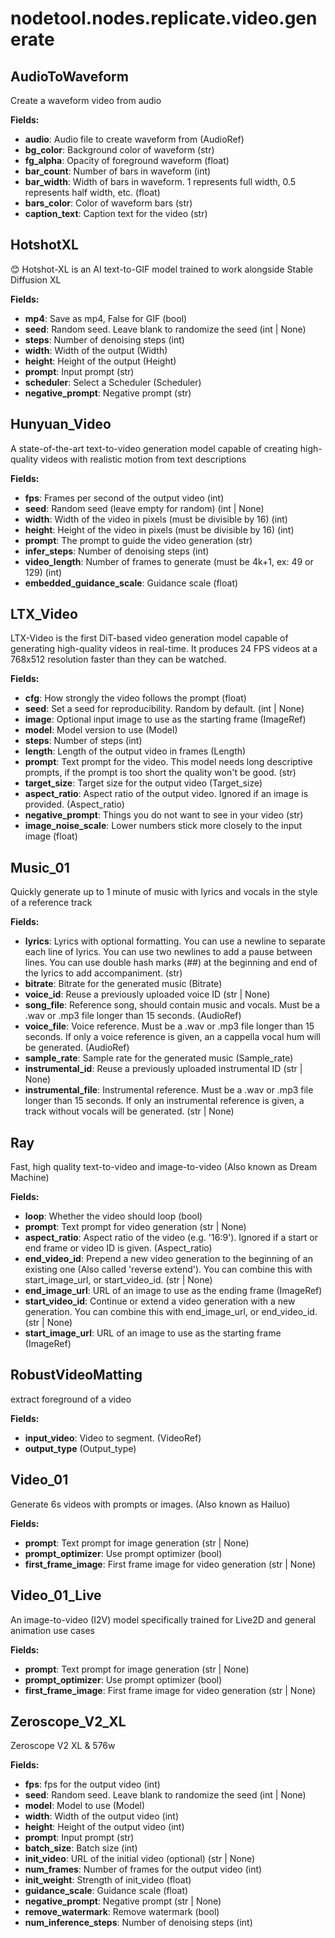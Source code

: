 # nodetool.nodes.replicate.video.generate

## AudioToWaveform

Create a waveform video from audio

**Fields:**
- **audio**: Audio file to create waveform from (AudioRef)
- **bg_color**: Background color of waveform (str)
- **fg_alpha**: Opacity of foreground waveform (float)
- **bar_count**: Number of bars in waveform (int)
- **bar_width**: Width of bars in waveform. 1 represents full width, 0.5 represents half width, etc. (float)
- **bars_color**: Color of waveform bars (str)
- **caption_text**: Caption text for the video (str)


## HotshotXL

😊 Hotshot-XL is an AI text-to-GIF model trained to work alongside Stable Diffusion XL

**Fields:**
- **mp4**: Save as mp4, False for GIF (bool)
- **seed**: Random seed. Leave blank to randomize the seed (int | None)
- **steps**: Number of denoising steps (int)
- **width**: Width of the output (Width)
- **height**: Height of the output (Height)
- **prompt**: Input prompt (str)
- **scheduler**: Select a Scheduler (Scheduler)
- **negative_prompt**: Negative prompt (str)


## Hunyuan_Video

A state-of-the-art text-to-video generation model capable of creating high-quality videos with realistic motion from text descriptions

**Fields:**
- **fps**: Frames per second of the output video (int)
- **seed**: Random seed (leave empty for random) (int | None)
- **width**: Width of the video in pixels (must be divisible by 16) (int)
- **height**: Height of the video in pixels (must be divisible by 16) (int)
- **prompt**: The prompt to guide the video generation (str)
- **infer_steps**: Number of denoising steps (int)
- **video_length**: Number of frames to generate (must be 4k+1, ex: 49 or 129) (int)
- **embedded_guidance_scale**: Guidance scale (float)


## LTX_Video

LTX-Video is the first DiT-based video generation model capable of generating high-quality videos in real-time. It produces 24 FPS videos at a 768x512 resolution faster than they can be watched.

**Fields:**
- **cfg**: How strongly the video follows the prompt (float)
- **seed**: Set a seed for reproducibility. Random by default. (int | None)
- **image**: Optional input image to use as the starting frame (ImageRef)
- **model**: Model version to use (Model)
- **steps**: Number of steps (int)
- **length**: Length of the output video in frames (Length)
- **prompt**: Text prompt for the video. This model needs long descriptive prompts, if the prompt is too short the quality won't be good. (str)
- **target_size**: Target size for the output video (Target_size)
- **aspect_ratio**: Aspect ratio of the output video. Ignored if an image is provided. (Aspect_ratio)
- **negative_prompt**: Things you do not want to see in your video (str)
- **image_noise_scale**: Lower numbers stick more closely to the input image (float)


## Music_01

Quickly generate up to 1 minute of music with lyrics and vocals in the style of a reference track

**Fields:**
- **lyrics**: Lyrics with optional formatting. You can use a newline to separate each line of lyrics. You can use two newlines to add a pause between lines. You can use double hash marks (##) at the beginning and end of the lyrics to add accompaniment. (str)
- **bitrate**: Bitrate for the generated music (Bitrate)
- **voice_id**: Reuse a previously uploaded voice ID (str | None)
- **song_file**: Reference song, should contain music and vocals. Must be a .wav or .mp3 file longer than 15 seconds. (AudioRef)
- **voice_file**: Voice reference. Must be a .wav or .mp3 file longer than 15 seconds. If only a voice reference is given, an a cappella vocal hum will be generated. (AudioRef)
- **sample_rate**: Sample rate for the generated music (Sample_rate)
- **instrumental_id**: Reuse a previously uploaded instrumental ID (str | None)
- **instrumental_file**: Instrumental reference. Must be a .wav or .mp3 file longer than 15 seconds. If only an instrumental reference is given, a track without vocals will be generated. (str | None)


## Ray

Fast, high quality text-to-video and image-to-video (Also known as Dream Machine)

**Fields:**
- **loop**: Whether the video should loop (bool)
- **prompt**: Text prompt for video generation (str | None)
- **aspect_ratio**: Aspect ratio of the video (e.g. '16:9'). Ignored if a start or end frame or video ID is given. (Aspect_ratio)
- **end_video_id**: Prepend a new video generation to the beginning of an existing one (Also called 'reverse extend'). You can combine this with start_image_url, or start_video_id. (str | None)
- **end_image_url**: URL of an image to use as the ending frame (ImageRef)
- **start_video_id**: Continue or extend a video generation with a new generation. You can combine this with end_image_url, or end_video_id. (str | None)
- **start_image_url**: URL of an image to use as the starting frame (ImageRef)


## RobustVideoMatting

extract foreground of a video

**Fields:**
- **input_video**: Video to segment. (VideoRef)
- **output_type** (Output_type)


## Video_01

Generate 6s videos with prompts or images. (Also known as Hailuo)

**Fields:**
- **prompt**: Text prompt for image generation (str | None)
- **prompt_optimizer**: Use prompt optimizer (bool)
- **first_frame_image**: First frame image for video generation (str | None)


## Video_01_Live

An image-to-video (I2V) model specifically trained for Live2D and general animation use cases

**Fields:**
- **prompt**: Text prompt for image generation (str | None)
- **prompt_optimizer**: Use prompt optimizer (bool)
- **first_frame_image**: First frame image for video generation (str | None)


## Zeroscope_V2_XL

Zeroscope V2 XL & 576w

**Fields:**
- **fps**: fps for the output video (int)
- **seed**: Random seed. Leave blank to randomize the seed (int | None)
- **model**: Model to use (Model)
- **width**: Width of the output video (int)
- **height**: Height of the output video (int)
- **prompt**: Input prompt (str)
- **batch_size**: Batch size (int)
- **init_video**: URL of the initial video (optional) (str | None)
- **num_frames**: Number of frames for the output video (int)
- **init_weight**: Strength of init_video (float)
- **guidance_scale**: Guidance scale (float)
- **negative_prompt**: Negative prompt (str | None)
- **remove_watermark**: Remove watermark (bool)
- **num_inference_steps**: Number of denoising steps (int)


